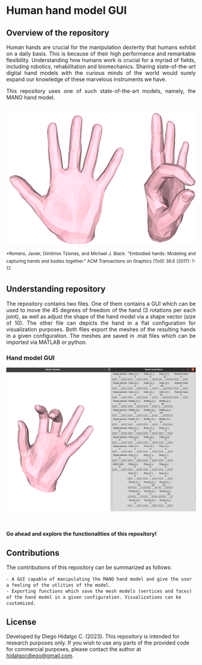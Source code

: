 # Human hand model GUI

## Overview of the repository
<div align="justify">
Human hands are crucial for the manipulation dexterity that humans exhibit on a daily basis. This is because of their high performance and remarkable flexibility. Understanding how humans work is crucial for a myriad of fields, including robotics, rehabilitation and biomechanics.
Sharing state-of-the-art digital hand models with the curious minds of the world would surely expand our knowledge of these marvelous instruments we have. 

This repository uses one of such state-of-the-art models, namely, the MANO hand model. 
<br />
<br /> 
<p align="center">
   <img src="/Visualizations/Hand_1.png" width="600" />
</p>
<sup> *Romero, Javier, Dimitrios Tzionas, and Michael J. Black. "Embodied hands: Modeling and capturing hands and bodies together." ACM Transactions on Graphics (ToG) 36.6 (2017): 1-17.</sup>

## Understanding repository

The repository contains two files. One of them contains a GUI which can be used to move the 45 degrees of freedom of the hand (3 rotations per each joint), as well as adjust the shape of the hand model via a shape vector (size of 10). The other file can depicts the hand in a flat configuration for visualization purposes. Both files export the meshes of the resulting hands in a given configuration. The meshes are saved in .mat files which can be imported via MATLAB or python. 
<br />

### Hand model GUI
<p align="center">
   <img src="/Visualizations/GUI.png" width="700" />
</p>
<br />

<br />
<strong>Go ahead and explore the functionalities of this repository!</strong>
<br />

</div>

## Contributions

The contributions of this repository can be summarized as follows:

```
- A GUI capable of manipulating the MANO hand model and give the user a feeling of the utlities of the model.
- Exporting functions which save the mesh models (vertices and faces) of the hand model in a given configuration. Visualizations can be customized.
```

## License

Developed by Diego Hidalgo C. (2023). This repository is intended for research purposes only. If you wish to use any parts of the provided code for commercial purposes, please contact the author at hidalgocdiego@gmail.com.
